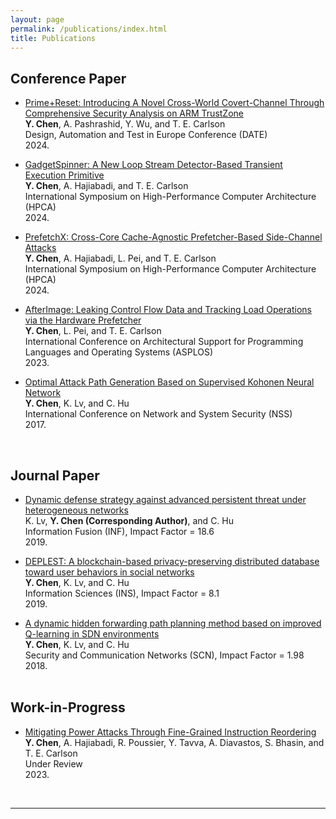 ```yaml
---
layout: page
permalink: /publications/index.html
title: Publications
---
```


<!-- Lastest Update: 20th Oct 2023&nbsp;  -->
 <!-- [中文版本 (Chinese Version)](https://caihanlin.com/file/publications-zh/) -->

## Conference Paper

- [Prime+Reset: Introducing A Novel Cross-World Covert-Channel Through Comprehensive Security Analysis on ARM TrustZone]()<br>**Y. Chen**, A. Pashrashid, Y. Wu, and T. E. Carlson<br>Design, Automation and Test in Europe Conference (DATE)<br>2024.<br>

- [GadgetSpinner: A New Loop Stream Detector-Based Transient Execution Primitive]()<br>**Y. Chen**, A. Hajiabadi, and T. E. Carlson<br>International Symposium on High-Performance Computer Architecture (HPCA)<br>2024.<br>

- [PrefetchX: Cross-Core Cache-Agnostic Prefetcher-Based Side-Channel Attacks]()<br>**Y. Chen**, A. Hajiabadi, L. Pei, and T. E. Carlson<br>International Symposium on High-Performance Computer Architecture (HPCA)<br>2024.<br>

- [AfterImage: Leaking Control Flow Data and Tracking Load Operations via the Hardware Prefetcher](https://www.comp.nus.edu.sg/~tcarlson/pdfs/chen2023lcfivthp.pdf)<br>**Y. Chen**, L. Pei, and T. E. Carlson<br>International Conference on Architectural Support for Programming Languages and Operating Systems (ASPLOS)<br>2023.<br>

- [Optimal Attack Path Generation Based on Supervised Kohonen Neural Network](https://link.springer.com/chapter/10.1007/978-3-319-64701-2_29)<br>**Y. Chen**, K. Lv, and C. Hu<br>International Conference on Network and System Security (NSS)<br>2017.<br>

  <br>

## Journal Paper

- [Dynamic defense strategy against advanced persistent threat under heterogeneous networks](https://www.sciencedirect.com/science/article/abs/pii/S1566253518303774)<br>K. Lv, **Y. Chen (Corresponding Author)**, and C. Hu<br>Information Fusion (INF), Impact Factor = 18.6<br>2019.<br>

- [DEPLEST: A blockchain-based privacy-preserving distributed database toward user behaviors in social networks](https://www.sciencedirect.com/science/article/abs/pii/S0020025519305250)<br>**Y. Chen**, K. Lv, and C. Hu<br>Information Sciences (INS), Impact Factor = 8.1<br>2019.<br>

- [A dynamic hidden forwarding path planning method based on improved Q-learning in SDN environments](https://www.hindawi.com/journals/scn/2018/2058429/)<br>**Y. Chen**, K. Lv, and C. Hu<br>Security and Communication Networks (SCN), Impact Factor = 1.98<br>2018.<br>
  <br>

## Work-in-Progress

- [Mitigating Power Attacks Through Fine-Grained Instruction Reordering](https://arxiv.org/abs/2107.11336)<br>**Y. Chen**, A. Hajiabadi, R. Poussier, Y. Tavva, A. Diavastos, S. Bhasin, and T. E. Carlson<br>Under Review<br>2023.<br>

  <br>

---

<!-- ## Undergraduate Thesis

- Hybrid Detection Mechanism for Spoofing Attacks in Bluetooth Low Energy Networks<br>**Hanlin Cai** (Advisor: Zhezhuang Xu). Final Year Project. Under working<br>Expect to submit a research paper to IEEE Internet of Things Journal.

- [Industrial Inspection System based on Intelligent IoT and Bionic Quadruped Robot](https://caihanlin.com/mypaper/thesis/IP-report.pdf)<br>**Hanlin Cai** (Advisor: Zhezhuang Xu). Intern Program for Junior.<br>Industrial Placement Report in [Huading Tech](http://www.hdim.com.cn/) and [IACTIP Lab](https://dqxy.fzu.edu.cn/info/1023/2571.htm)<br> -->

  <br>
